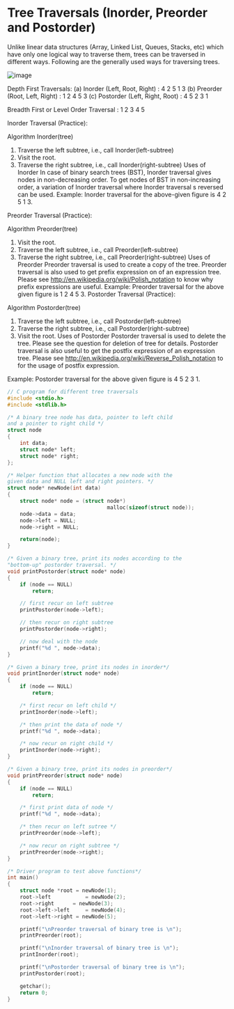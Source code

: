 # Tree Traversals (Inorder, Preorder and Postorder)
Unlike linear data structures (Array, Linked List, Queues, Stacks, etc) 
which have only one logical way to traverse them, trees can be traversed in different ways.
Following are the generally used ways for traversing trees.

![image](https://user-images.githubusercontent.com/47218880/52663845-2aa2da80-2ecd-11e9-9a59-917fe664741b.png)

Depth First Traversals:
(a) Inorder (Left, Root, Right) : 4 2 5 1 3
(b) Preorder (Root, Left, Right) : 1 2 4 5 3
(c) Postorder (Left, Right, Root) : 4 5 2 3 1

Breadth First or Level Order Traversal : 1 2 3 4 5

Inorder Traversal (Practice):

Algorithm Inorder(tree)
   1. Traverse the left subtree, i.e., call Inorder(left-subtree)
   2. Visit the root.
   3. Traverse the right subtree, i.e., call Inorder(right-subtree)
Uses of Inorder
In case of binary search trees (BST), Inorder traversal gives nodes in non-decreasing order. To get nodes of BST in non-increasing order, a variation of Inorder traversal where Inorder traversal s reversed can be used.
Example: Inorder traversal for the above-given figure is 4 2 5 1 3.


Preorder Traversal (Practice):

Algorithm Preorder(tree)
   1. Visit the root.
   2. Traverse the left subtree, i.e., call Preorder(left-subtree)
   3. Traverse the right subtree, i.e., call Preorder(right-subtree) 
Uses of Preorder
Preorder traversal is used to create a copy of the tree. Preorder traversal is also used to get prefix expression on of an expression tree. Please see http://en.wikipedia.org/wiki/Polish_notation to know why prefix expressions are useful.
Example: Preorder traversal for the above given figure is 1 2 4 5 3.
Postorder Traversal (Practice):

Algorithm Postorder(tree)
   1. Traverse the left subtree, i.e., call Postorder(left-subtree)
   2. Traverse the right subtree, i.e., call Postorder(right-subtree)
   3. Visit the root.
Uses of Postorder
Postorder traversal is used to delete the tree. Please see the question for deletion of tree for details. Postorder traversal is also useful to get the postfix expression of an expression tree. Please see http://en.wikipedia.org/wiki/Reverse_Polish_notation to for the usage of postfix expression.

Example: Postorder traversal for the above given figure is 4 5 2 3 1.

```C
// C program for different tree traversals 
#include <stdio.h> 
#include <stdlib.h> 

/* A binary tree node has data, pointer to left child 
and a pointer to right child */
struct node 
{ 
	int data; 
	struct node* left; 
	struct node* right; 
}; 

/* Helper function that allocates a new node with the 
given data and NULL left and right pointers. */
struct node* newNode(int data) 
{ 
	struct node* node = (struct node*) 
								malloc(sizeof(struct node)); 
	node->data = data; 
	node->left = NULL; 
	node->right = NULL; 

	return(node); 
} 

/* Given a binary tree, print its nodes according to the 
"bottom-up" postorder traversal. */
void printPostorder(struct node* node) 
{ 
	if (node == NULL) 
		return; 

	// first recur on left subtree 
	printPostorder(node->left); 

	// then recur on right subtree 
	printPostorder(node->right); 

	// now deal with the node 
	printf("%d ", node->data); 
} 

/* Given a binary tree, print its nodes in inorder*/
void printInorder(struct node* node) 
{ 
	if (node == NULL) 
		return; 

	/* first recur on left child */
	printInorder(node->left); 

	/* then print the data of node */
	printf("%d ", node->data); 

	/* now recur on right child */
	printInorder(node->right); 
} 

/* Given a binary tree, print its nodes in preorder*/
void printPreorder(struct node* node) 
{ 
	if (node == NULL) 
		return; 

	/* first print data of node */
	printf("%d ", node->data); 

	/* then recur on left sutree */
	printPreorder(node->left); 

	/* now recur on right subtree */
	printPreorder(node->right); 
}	 

/* Driver program to test above functions*/
int main() 
{ 
	struct node *root = newNode(1); 
	root->left			 = newNode(2); 
	root->right		 = newNode(3); 
	root->left->left	 = newNode(4); 
	root->left->right = newNode(5); 

	printf("\nPreorder traversal of binary tree is \n"); 
	printPreorder(root); 

	printf("\nInorder traversal of binary tree is \n"); 
	printInorder(root); 

	printf("\nPostorder traversal of binary tree is \n"); 
	printPostorder(root); 

	getchar(); 
	return 0; 
} 

```
